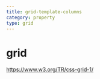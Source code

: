 ```yaml
---
title: grid-template-columns
category: property
type: grid
---
```


# grid

<https://www.w3.org/TR/css-grid-1/>
